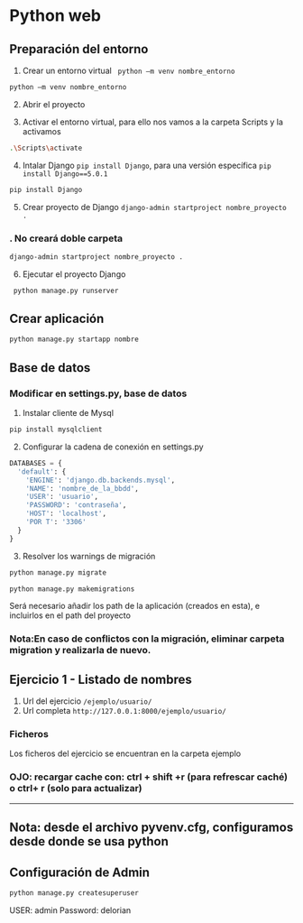 # Python web

## Preparación del entorno

  1. Crear un entorno virtual ``` python –m venv nombre_entorno```
  ```bash
  python –m venv nombre_entorno
  ```

  2. Abrir el proyecto

  3. Activar el entorno virtual, para ello nos vamos a la carpeta Scripts y la activamos
  ```bash
  .\Scripts\activate
  ```

  4. Intalar Django ```pip install Django```, para una versión específica ```pip install Django==5.0.1```
  ```bash
  pip install Django
  ```

 5. Crear proyecto de Django ```django-admin startproject nombre_proyecto .```

### . No creará doble carpeta

  ```bash
  django-admin startproject nombre_proyecto .
  ``` 

  6. Ejecutar el proyecto Django
  ```bash
   python manage.py runserver
  ``` 

## Crear aplicación 

```bash
python manage.py startapp nombre
```

## Base de datos

### Modificar en settings.py, base de datos

  1. Instalar cliente de Mysql
  ```bash
  pip install mysqlclient
  ```

  2. Configurar la cadena de conexión en settings.py
  ```python
  DATABASES = {
    'default': {
      'ENGINE': 'django.db.backends.mysql',
      'NAME': 'nombre_de_la_bbdd',
      'USER': 'usuario',
      'PASSWORD': 'contraseña',
      'HOST': 'localhost',
      'POR T': '3306'
    }
  }
  ```

  3. Resolver los warnings de migración
  ```bash
  python manage.py migrate
  
  python manage.py makemigrations
  ```

Será necesario añadir los path de la aplicación (creados en esta), e incluirlos en el path del proyecto


### Nota:En caso de conflictos con la migración, eliminar carpeta migration y realizarla de nuevo. 

## Ejercicio 1 - Listado de nombres

  1. Url del ejercicio ```/ejemplo/usuario/```
  2. Url completa ```http://127.0.0.1:8000/ejemplo/usuario/```

### Ficheros
Los ficheros del ejercicio se encuentran en la carpeta ejemplo


### OJO: recargar cache con: ctrl + shift +r (para  refrescar caché) o ctrl+ r (solo para actualizar)

---------------------------------------------------------------------------------------
Nota: desde el archivo pyvenv.cfg, configuramos desde donde se usa python
---------------------------------------------------------------------------------------

## Configuración de Admin

```bash
python manage.py createsuperuser
```

USER: admin
Password: delorian


